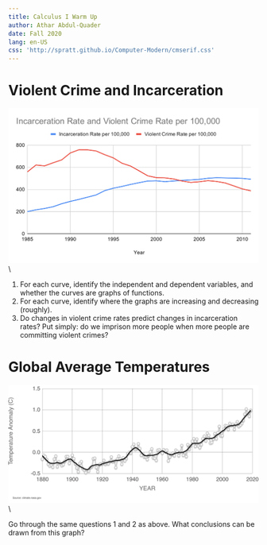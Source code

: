 ```yaml
---
title: Calculus I Warm Up
author: Athar Abdul-Quader
date: Fall 2020
lang: en-US
css: 'http://spratt.github.io/Computer-Modern/cmserif.css'
---
```


# Violent Crime and Incarceration

![Graph of Incarceration and Violent Crime Rates over Time](incarceration_and_violent_crime.svg)\

1. For each curve, identify the independent and dependent variables, and whether the curves are graphs of functions.
2. For each curve, identify where the graphs are increasing and decreasing (roughly).
3. Do changes in violent crime rates predict changes in incarceration rates? Put simply: do we imprison more people when more people are committing violent crimes?

# Global Average Temperatures

![Graph of Changes in Surface Temperature](temperature_anomaly.png)\ 

Go through the same questions 1 and 2 as above. What conclusions can be drawn from this graph?
